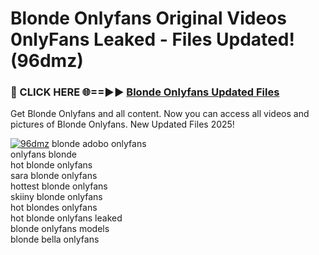# Blonde Onlyfans Original Videos 0nlyFans Leaked - Files Updated! (96dmz)

<h3>🔴 CLICK HERE 🌐==►► <a href="https://tinyurl.com/3hn5wdd3" rel="nofollow">Blonde Onlyfans Updated Files</a></h3>

Get Blonde Onlyfans and all content. Now you can access all videos and pictures of Blonde Onlyfans. New Updated Files 2025!

[![96dmz](https://i.imgur.com/4HnBqBT.gif)](https://tinyurl.com/3hn5wdd3)
blonde adobo onlyfans<br>
onlyfans blonde<br>
hot blonde onlyfans<br>
sara blonde onlyfans<br>
hottest blonde onlyfans<br>
skiiny blonde onlyfans<br>
hot blondes onlyfans<br>
hot blonde onlyfans leaked<br>
blonde onlyfans models<br>
blonde bella onlyfans